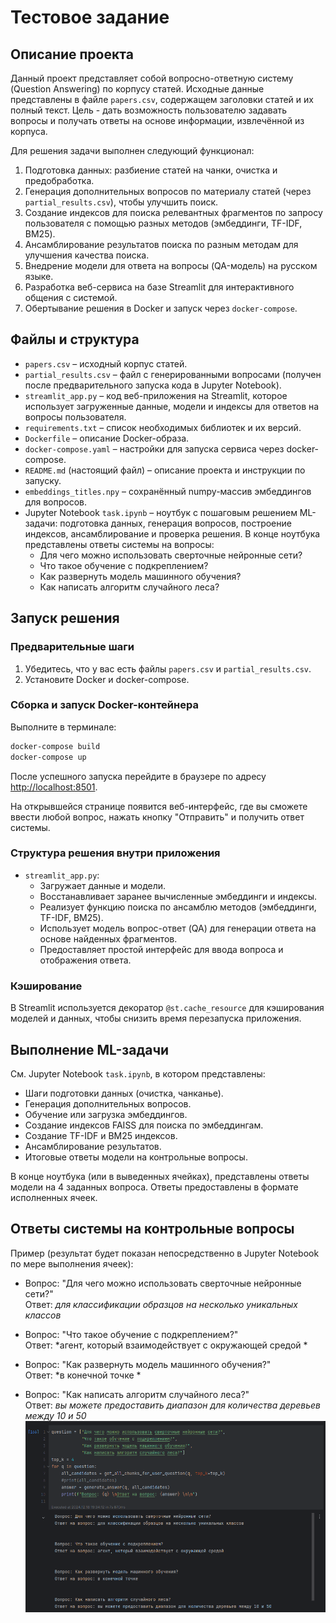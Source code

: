 # Тестовое задание 
## Описание проекта

Данный проект представляет собой вопросно-ответную систему (Question Answering) по корпусу статей. Исходные данные представлены в файле `papers.csv`, содержащем заголовки статей и их полный текст. Цель - дать возможность пользователю задавать вопросы и получать ответы на основе информации, извлечённой из корпуса.

Для решения задачи выполнен следующий функционал:

1. Подготовка данных: разбиение статей на чанки, очистка и предобработка.
2. Генерация дополнительных вопросов по материалу статей (через `partial_results.csv`), чтобы улучшить поиск.
3. Создание индексов для поиска релевантных фрагментов по запросу пользователя с помощью разных методов (эмбеддинги, TF-IDF, BM25).
4. Ансамблирование результатов поиска по разным методам для улучшения качества поиска.
5. Внедрение модели для ответа на вопросы (QA-модель) на русском языке.
6. Разработка веб-сервиса на базе Streamlit для интерактивного общения с системой.
7. Обертывание решения в Docker и запуск через `docker-compose`.

## Файлы и структура

- `papers.csv` – исходный корпус статей.
- `partial_results.csv` – файл с генерированными вопросами (получен после предварительного запуска кода в Jupyter Notebook).
- `streamlit_app.py` – код веб-приложения на Streamlit, которое использует загруженные данные, модели и индексы для ответов на вопросы пользователя.
- `requirements.txt` – список необходимых библиотек и их версий.
- `Dockerfile` – описание Docker-образа.
- `docker-compose.yaml` – настройки для запуска сервиса через docker-compose.
- `README.md` (настоящий файл) – описание проекта и инструкции по запуску.
- `embeddings_titles.npy` – сохранённый numpy-массив эмбеддингов для вопросов.
- Jupyter Notebook `task.ipynb` – ноутбук с пошаговым решением ML-задачи: подготовка данных, генерация вопросов, построение индексов, ансамблирование и проверка решения. В конце ноутбука представлены ответы системы на вопросы:
  - Для чего можно использовать сверточные нейронные сети?
  - Что такое обучение с подкреплением?
  - Как развернуть модель машинного обучения?
  - Как написать алгоритм случайного леса?

## Запуск решения

### Предварительные шаги

1. Убедитесь, что у вас есть файлы `papers.csv` и `partial_results.csv`.
2. Установите Docker и docker-compose.

### Сборка и запуск Docker-контейнера

Выполните в терминале:

```bash
docker-compose build
docker-compose up
```

После успешного запуска перейдите в браузере по адресу [http://localhost:8501](http://localhost:8501).

На открывшейся странице появится веб-интерфейс, где вы сможете ввести любой вопрос, нажать кнопку "Отправить" и получить ответ системы.

### Структура решения внутри приложения

- `streamlit_app.py`:
  - Загружает данные и модели.
  - Восстанавливает заранее вычисленные эмбеддинги и индексы.
  - Реализует функцию поиска по ансамблю методов (эмбеддинги, TF-IDF, BM25).
  - Использует модель вопрос-ответ (QA) для генерации ответа на основе найденных фрагментов.
  - Предоставляет простой интерфейс для ввода вопроса и отображения ответа.

### Кэширование

В Streamlit используется декоратор `@st.cache_resource` для кэширования моделей и данных, чтобы снизить время перезапуска приложения.

## Выполнение ML-задачи

См. Jupyter Notebook `task.ipynb`, в котором представлены:

- Шаги подготовки данных (очистка, чанканье).
- Генерация дополнительных вопросов.
- Обучение или загрузка эмбеддингов.
- Создание индексов FAISS для поиска по эмбеддингам.
- Создание TF-IDF и BM25 индексов.
- Ансамблирование результатов.
- Итоговые ответы модели на контрольные вопросы.

В конце ноутбука (или в выведенных ячейках), представлены ответы модели на 4 заданных вопроса. Ответы предоставлены в формате исполненных ячеек.

## Ответы системы на контрольные вопросы

Пример (результат будет показан непосредственно в Jupyter Notebook по мере выполнения ячеек):

- Вопрос: "Для чего можно использовать сверточные нейронные сети?"  
  Ответ: *для классификации образцов на несколько уникальных классов*
  
- Вопрос: "Что такое обучение с подкреплением?"  
  Ответ: *агент, который взаимодействует с окружающей средой *
  
- Вопрос: "Как развернуть модель машинного обучения?"  
  Ответ: *в конечной точке *
  
- Вопрос: "Как написать алгоритм случайного леса?"  
  Ответ: *вы можете предоставить диапазон для количества деревьев между 10 и 50*
![img.png](img.png)